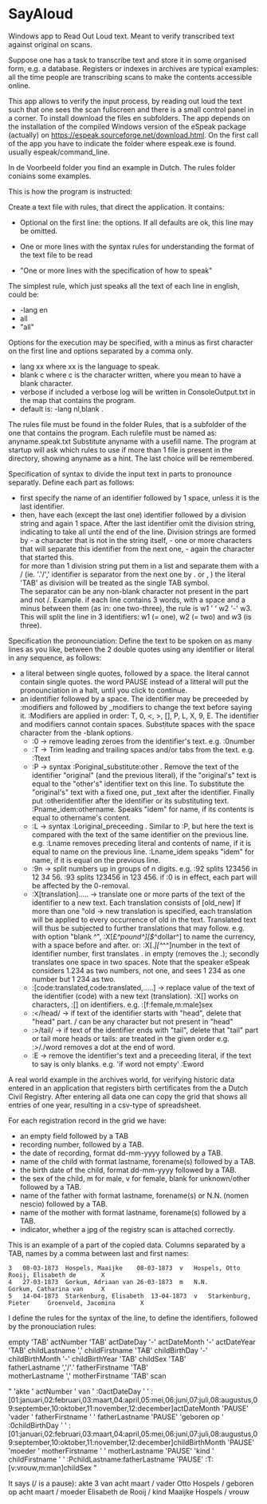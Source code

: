 # SayAloud
Windows app to Read Out Loud text. Meant to verify transcribed text against original on scans.

Suppose one has a task to transcribe text and store it in some organised form, e.g. a database.
Registers or indexes in archives are typical examples: all the time people are transcribing scans to make the contents accessible online.

This app allows to verify the input process, by reading out loud the text such that one sees the scan fullscreen and there is a small control panel in a corner.
To install download the files en subfolders. 
The app depends on the installation of the compiled Windows version of the eSpeak package (actually) on https://espeak.sourceforge.net/download.html. On the first call of the app you have to indicate the folder where espeak.exe is found. usually espeak/command_line.

In de Voorbeeld folder you find an example in Dutch. The rules folder coniains some examples.



This is how the program is instructed:

Create a text file with rules, that direct the application. It contains:

- Optional on the first line: the options. If all defaults are ok, this line may be omitted. 

- One or more lines with the syntax rules for understanding the format of the text file to be read

- "One or more lines with the specification of how to speak" 


The simplest rule, which just speaks all the text of each line in english, could be: 
- -lang en
- all
- "all"

Options for the execution may be specified, with a minus as first character on the first line and options separated by a comma only.
- lang xx		where xx is the language to speak. 
- blank c		where c is the character written, where you mean to have a blank character.
- verbose		if included a verbose log will be written in ConsoleOutput.txt in the map that contains the program.
- default is: -lang nl,blank .
	

The rules file must be found in the folder Rules, that is a subfolder of the one that contains the program. Each rulefile must be named as: anyname.speak.txt
Substitute anyname with a usefill name. The program at startup will ask which rules to use if more than 1 file is present in the directory, showing anyname as a hint. The last choice will be remembered.

Specification of syntax to divide the input text in parts to pronounce separatly.
Define each part as follows:
  - first specify the name of an identifier followed by 1 space, unless it is the last identifier.
  - then, have each (except the last one) identifier followed by a division string and again 1 space.
          After the last identifier omit the division string, indicating to take all until the end of the line.
          Division strings are formed by
          - a character that is not in the string itself, 
          - one or more characters that will separate this identifier from the next one,
          - again the character that started this.    
          for more than 1 division string put them in a list and separate them with a / (ie. '.'/',' identifier is separator from the next one by . or , )
          the literal 'TAB' as division will be treated as the single TAB symbol.  
          The separator can be any non-blank character not present in the part and not /.
Example.
if each line contains 3 words, with a space and a minus between them (as in: one two-three), 
the rule is w1 ' ' w2 '-' w3. This will split the line in 3 identifiers: w1 (= one), w2 (= two) and w3 (is three).
    
Specification the pronounciation:
Define the text to be spoken on as many lines as you like, between the 2 double quotes using any identifier or literal in any sequence, as follows:
   - a literal between single quotes, followed by a space. the literal cannot contain single quotes.
     the word PAUSE instead of a litteral will put the pronounciation in a halt, until you click to continue.
   - an identifier followed by a space. The identifier may be preceeded by :modifiers and followed by _modifiers to change the text before saying it. 
     :Modifiers are applied in order: T, 0, <, >, [], P, L, X, 9, E. 
     The identifier and modifiers cannot contain spaces. Substitute spaces with the space character from the -blank options. 
     - :0 -> remove leading zeroes from the identifier's text.
             e.g. :0number
     - :T -> Trim leading and trailing spaces and/or tabs from the text.
             e.g. :Ttext 
     - :P -> syntax :Poriginal_substitute:other . Remove the text of the identifier "original" (and the previous literal), 
             if the "original's" text is equal to the "other's" identifier text on this line.
             To substitute the "original's" text with a fixed one, put _text after the identifier.
             Finally put :otheridentifier after the identifier or its substituting text.
             :Pname_idem:othername. Speaks "idem" for name, if its contents is equal to othername's content. 
     - :L -> syntax :Loriginal_preceeding . Similar to :P, but here the text is compared with the text of the same identifier on the previous line. 
             e.g. :Lname removes preceding literal and contents of name, if it is equal to name on the previous line. 
             :Lname_idem speaks "idem" for name, if it is equal on the previous line. 
     - :9n -> split numbers up in groups of n digits.
              e.g. :92 splits 123456 in 12  34  56. :93 splits 123456 in 123  456. 
		if :0 is in effect, each part will be affected by the 0-removal.
     - :X[translation]..... -> translate one or more parts of the text of the identifier to a new text. Each translation consists of [old_new]
             If more than one "old -> new translation is specified, each translation will be applied to every occurrence of old in the text. 
             Translated text will thus be subjected to further translations that may follow.
             e.g. with option "blank ^", :X[£_^pound^][$_^dollar^] to name the currency, with a space before and after.
             or: :X[._][^_^^]number in the text of identifier number, first translates . in empty (removes the .); secondly translates one space in two spaces. 
                  Note that the speaker eSpeak considers 1.234 as two numbers, not one, and sees 1 234 as one number but 1  234 as two. 
     - :[code:translated,code:translated,.....] -> replace value of the text of the identifier (code) with a new text (translation). :X[] works on characters, :[] on identifiers.
       e.g. :[f:female,m:male]sex
     - :</head/ -> if text of the identifier starts with "head", delete that "head" part. 	/ can be any character but not present in "head"
     - :>/tail/ -> if text of the identifier ends with "tail", delete that "tail" part      	  or tail 
                   more heads or tails: are treated in the given order
       e.g. :>/./word removes a dot at the end of word.
     - :E -> remove the identifier's text and a preceeding literal, if the text to say is only blanks.
       e.g. 'if word not empty' :Eword


A real world example in the archives world, for verifying historic data entered in an application that registers birth certificates from the a Dutch Civil Registry.
After entering all data one can copy the grid that shows all entries of one year, resulting in a csv-type of spreadsheet.

For each registration record in the grid we have:
- an empty field followed by a TAB
- recording number, followed by a TAB.
- the date of recording, format dd-mm-yyyy followed by a TAB.
- name of the child with format lastname, forename(s)  followed by a TAB.
- the birth date of the child, format dd-mm-yyyy followed by a TAB.
- the sex of the child, m for male, v for female, blank for unknown/other followed by a TAB.
- name of the father with format lastname, forename(s) or N.N. (nomen nescio) followed by a TAB.
- name of the mother with format lastname, forename(s) followed by a TAB.
- indicator, whether a jpg of the registry scan is attached correctly.
 
This is an example of a part of the copied data. Columns separated by a TAB, names by a comma between last and first names:
  
    3 	08-03-1873 	Hospels, Maaijke	08-03-1873 	v 	Hospels, Otto 	    	Rooij, Elisabeth de 	  X  
    4 	27-03-1873 	Gorkum, Adriaan van	26-03-1873 	m 	N.N.          	    	Gorkum, Catharina van 	  X  
    5 	14-04-1873 	Starkenburg, Elisabeth	13-04-1873 	v 	Starkenburg, Pieter 	Groenveld, Jacomina 	  X  

I define the rules for the syntax of the line, to define the identifiers, followed by the pronouciation rules:

empty 'TAB' actNumber 'TAB' actDateDay '-' actDateMonth '-' actDateYear 'TAB' 
childLastname ',' childFirstname 'TAB' childBirthDay '-' childBirthMonth '-' childBirthYear 'TAB' childSex 'TAB'  
fatherLastname ','/'.' fatherFirstname 'TAB'  
motherLastname ',' motherFirstname 'TAB' scan

"
'akte ' actNumber ' van ' :0actDateDay ' ' :[01:januari,02:februari,03:maart,04:april,05:mei,06:juni,07:juli,08:augustus,09:september,10:oktober,11:november,12:december]actDateMonth 
'PAUSE' 'vader ' fatherFirstname ' ' fatherLastname 
'PAUSE' 'geboren op ' :0childBirthDay ' ' :[01:januari,02:februari,03:maart,04:april,05:mei,06:juni,07:juli,08:augustus,09:september,10:oktober,11:november,12:december]childBirthMonth 
'PAUSE' 'moeder ' motherFirstname ' ' motherLastname 
'PAUSE' 'kind ' childFirstname ' ' :PchildLastname:fatherLastname
'PAUSE' :T:[v:vrouw,m:man]childSex
"

It says (/ is a pause):
akte 3 van acht maart / vader Otto Hospels / geboren op acht maart / moeder Elisabeth de Rooij / kind Maaijke Hospels / vrouw 

